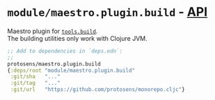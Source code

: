 # `module/maestro.plugin.build` - [API](API.md)

Maestro plugin for [`tools.build`](https://github.com/clojure/tools.build).  
The building utilities only work with Clojure JVM.

```clojure
;; Add to dependencies in `deps.edn`:
;;
protosens/maestro.plugin.build
{:deps/root "module/maestro.plugin.build"
 :git/sha   "..."
 :git/tag   "..."
 :git/url   "https://github.com/protosens/monorepo.cljc"}
```

